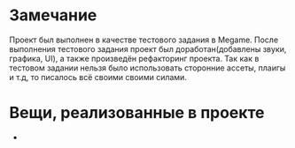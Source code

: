 # Замечание
Проект был выполнен в качестве тестового задания в Megame. После выполнения тестового задания проект был доработан(добавлены звуки, графика, UI), а также произведён рефакторинг проекта. Так как в тестовом задании нельзя было использовать сторонние ассеты, плаигы и т.д, то писалось всё своими своими силами.
# Вещи, реализованные в проекте
* 
